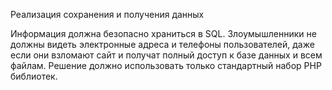 Реализация сохранения и получения данных

Информация должна безопасно храниться в SQL. Злоумышленники не должны видеть
электронные адреса и телефоны пользователей, даже если они взломают сайт и получат
полный доступ к базе данных и всем файлам. Решение должно использовать только
стандартный набор PHP библиотек.
